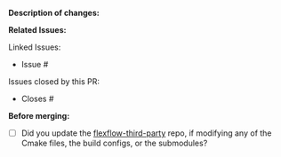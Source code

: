 **Description of changes:**



**Related Issues:**

Linked Issues:
- Issue #

Issues closed by this PR:
- Closes #

**Before merging:**

- [ ] Did you update the [flexflow-third-party](https://github.com/flexflow/flexflow-third-party) repo, if modifying any of the Cmake files, the build configs, or the submodules?
